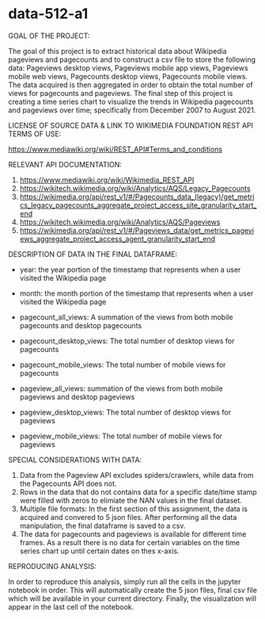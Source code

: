 # data-512-a1
GOAL OF THE PROJECT:

The goal of this project is to extract historical data about Wikipedia pageviews and pagecounts and to construct a csv file to store the following data:
Pageviews desktop views, Pageviews mobile app views, Pageviews mobile web views, Pagecounts desktop views, Pagecounts mobile views. The data acquired is then aggregated in order to obtain the total number of views for pagecounts and pageviews. The final step of this project is creating a time series chart to visualize the trends in Wikipedia pagecounts and pageviews over time; specifically from December 2007 to August 2021. 

LICENSE OF SOURCE DATA & LINK TO WIKIMEDIA FOUNDATION REST API TERMS OF USE:

https://www.mediawiki.org/wiki/REST_API#Terms_and_conditions

RELEVANT API DOCUMENTATION: 

1) https://www.mediawiki.org/wiki/Wikimedia_REST_API
2) https://wikitech.wikimedia.org/wiki/Analytics/AQS/Legacy_Pagecounts
3) https://wikimedia.org/api/rest_v1/#/Pagecounts_data_(legacy)/get_metrics_legacy_pagecounts_aggregate_project_access_site_granularity_start_end
4) https://wikitech.wikimedia.org/wiki/Analytics/AQS/Pageviews
5) https://wikimedia.org/api/rest_v1/#/Pageviews_data/get_metrics_pageviews_aggregate_project_access_agent_granularity_start_end


DESCRIPTION OF DATA IN THE FINAL DATAFRAME:

- year: the year portion of the timestamp that represents when a user visited the Wikipedia page

- month: the month portion of the timestamp that represents when a user visited the Wikipedia page

- pagecount_all_views: A summation of the views from both mobile pagecounts and desktop pagecounts

- pagecount_desktop_views: The total number of desktop views for pagecounts

- pagecount_mobile_views: The total number of mobile views for pagecounts

- pageview_all_views: summation of the views from both mobile pageviews and desktop pageviews

- pageview_desktop_views: The total number of desktop views for pageviews

- pageview_mobile_views: The total number of mobile views for pageviews


SPECIAL CONSIDERATIONS WITH DATA: 

1) Data from the Pageview API excludes spiders/crawlers, while data from the Pagecounts API does not.
2) Rows in the data that do not contains data for a specific date/time stamp were filled with zeros to elimiate the NAN values in the final dataset.
3) Multiple file formats: In the first section of this assignment, the data is acquired and convered to 5 json files. After performing all the data manipulation, the final dataframe is saved to a csv.
4) The data for pagecounts and pageviews is available for different time frames. As a result there is no data for certain variables on the time series chart up until certain dates on thes x-axis.

REPRODUCING ANALYSIS:

In order to reproduce this analysis, simply run all the cells in the jupyter notebook in order. This will automatically create the 5 json files, final csv file which will be available in your current directory. Finally, the visualization will appear in the last cell of the notebook.
